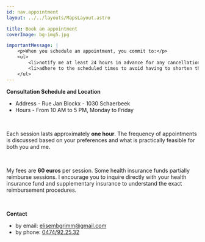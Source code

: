 ```yaml
---
id: nav.appointment
layout: ../../layouts/MapsLayout.astro

title: Book an appointment
coverImage: bg-img5.jpg

importantMessage: |
    <p>When you schedule an appointment, you commit to:</p>
    <ul>
        <li>notify me at least 24 hours in advance for any cancellations; otherwise, I reserve the right to charge for the session.</li>
        <li>adhere to the scheduled times to avoid having to shorten the session.</li>
    </ul>
---
```


**Consultation Schedule and Location**

-   Address - Rue Jan Blockx - 1030 Schaerbeek
-   Hours - From 10 AM to 5 PM, Monday to Friday

<br>

Each session lasts approximately **one hour**. The frequency of appointments is discussed based on your preferences and
what is practically feasible for both you and me.

<br>

My fees are **60 euros** per session. Some health insurance funds partially reimburse sessions. I encourage you to inquire
directly with your health insurance fund and supplementary insurance to understand the exact reimbursement procedures.

<br>

**Contact**

-   by email: [elisembgrimm@gmail.com](elisembgrimm@gmail.com)
-   by phone: [0474/92.25.32](tel:0474922532)

